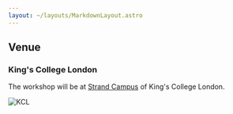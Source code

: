 ```yaml
---
layout: ~/layouts/MarkdownLayout.astro
---
```


## Venue

### King's College London

The workshop will be at <a href="https://www.kcl.ac.uk/visit/strand-campus" target="_blank">Strand Campus</a> of King's College London.

![KCL](~/assets/images/strand-bush-house.png)

<!-- ## Accomodation

Lorem ipsum dolor sit amet, consetetur sadipscing elitr, sed diam nonumy eirmod tempor invidunt ut labore et dolore magna aliquyam erat, sed diam voluptua. -->
